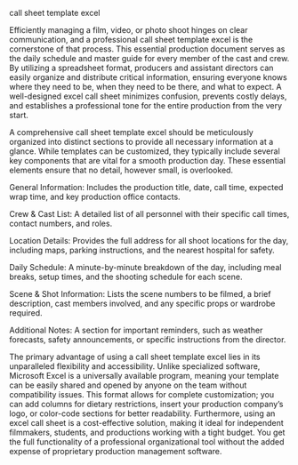 call sheet template excel


Efficiently managing a film, video, or photo shoot hinges on clear communication, and a professional call sheet template excel is the cornerstone of that process. This essential production document serves as the daily schedule and master guide for every member of the cast and crew. By utilizing a spreadsheet format, producers and assistant directors can easily organize and distribute critical information, ensuring everyone knows where they need to be, when they need to be there, and what to expect. A well-designed excel call sheet minimizes confusion, prevents costly delays, and establishes a professional tone for the entire production from the very start.



A comprehensive call sheet template excel should be meticulously organized into distinct sections to provide all necessary information at a glance. While templates can be customized, they typically include several key components that are vital for a smooth production day. These essential elements ensure that no detail, however small, is overlooked.




General Information: Includes the production title, date, call time, expected wrap time, and key production office contacts.


Crew & Cast List: A detailed list of all personnel with their specific call times, contact numbers, and roles.


Location Details: Provides the full address for all shoot locations for the day, including maps, parking instructions, and the nearest hospital for safety.


Daily Schedule: A minute-by-minute breakdown of the day, including meal breaks, setup times, and the shooting schedule for each scene.


Scene & Shot Information: Lists the scene numbers to be filmed, a brief description, cast members involved, and any specific props or wardrobe required.


Additional Notes: A section for important reminders, such as weather forecasts, safety announcements, or specific instructions from the director.





The primary advantage of using a call sheet template excel lies in its unparalleled flexibility and accessibility. Unlike specialized software, Microsoft Excel is a universally available program, meaning your template can be easily shared and opened by anyone on the team without compatibility issues. This format allows for complete customization; you can add columns for dietary restrictions, insert your production company’s logo, or color-code sections for better readability. Furthermore, using an excel call sheet is a cost-effective solution, making it ideal for independent filmmakers, students, and productions working with a tight budget. You get the full functionality of a professional organizational tool without the added expense of proprietary production management software.

